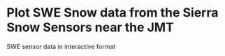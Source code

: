 # Plot SWE Snow data from the Sierra Snow Sensors near the JMT
SWE sensor data in interactive format

